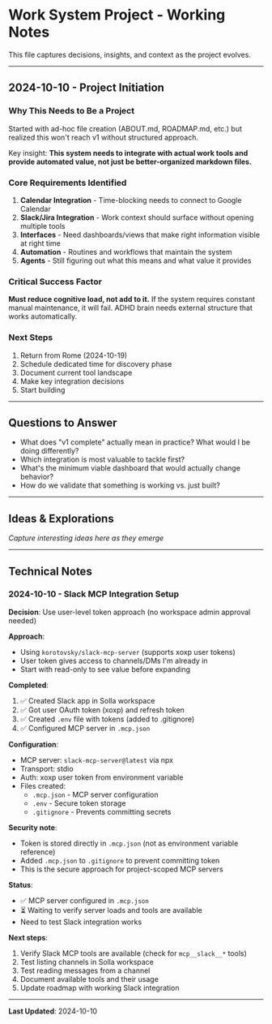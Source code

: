 # Work System Project - Working Notes

This file captures decisions, insights, and context as the project evolves.

---

## 2024-10-10 - Project Initiation

### Why This Needs to Be a Project

Started with ad-hoc file creation (ABOUT.md, ROADMAP.md, etc.) but realized this won't reach v1 without structured approach.

Key insight: **This system needs to integrate with actual work tools and provide automated value, not just be better-organized markdown files.**

### Core Requirements Identified

1. **Calendar Integration** - Time-blocking needs to connect to Google Calendar
2. **Slack/Jira Integration** - Work context should surface without opening multiple tools
3. **Interfaces** - Need dashboards/views that make right information visible at right time
4. **Automation** - Routines and workflows that maintain the system
5. **Agents** - Still figuring out what this means and what value it provides

### Critical Success Factor

**Must reduce cognitive load, not add to it.** If the system requires constant manual maintenance, it will fail. ADHD brain needs external structure that works automatically.

### Next Steps

1. Return from Rome (2024-10-19)
2. Schedule dedicated time for discovery phase
3. Document current tool landscape
4. Make key integration decisions
5. Start building

---

## Questions to Answer

- What does "v1 complete" actually mean in practice? What would I be doing differently?
- Which integration is most valuable to tackle first?
- What's the minimum viable dashboard that would actually change behavior?
- How do we validate that something is working vs. just built?

---

## Ideas & Explorations

_Capture interesting ideas here as they emerge_

---

## Technical Notes

### 2024-10-10 - Slack MCP Integration Setup

**Decision**: Use user-level token approach (no workspace admin approval needed)

**Approach**:
- Using `korotovsky/slack-mcp-server` (supports xoxp user tokens)
- User token gives access to channels/DMs I'm already in
- Start with read-only to see value before expanding

**Completed**:
1. ✅ Created Slack app in Solla workspace
2. ✅ Got user OAuth token (xoxp) and refresh token
3. ✅ Created `.env` file with tokens (added to .gitignore)
4. ✅ Configured MCP server in `.mcp.json`

**Configuration**:
- MCP server: `slack-mcp-server@latest` via npx
- Transport: stdio
- Auth: xoxp user token from environment variable
- Files created:
  - `.mcp.json` - MCP server configuration
  - `.env` - Secure token storage
  - `.gitignore` - Prevents committing secrets

**Security note**:
- Token is stored directly in `.mcp.json` (not as environment variable reference)
- Added `.mcp.json` to `.gitignore` to prevent committing token
- This is the secure approach for project-scoped MCP servers

**Status**:
- ✅ MCP server configured in `.mcp.json`
- ⏳ Waiting to verify server loads and tools are available
- Need to test Slack integration works

**Next steps**:
1. Verify Slack MCP tools are available (check for `mcp__slack__*` tools)
2. Test listing channels in Solla workspace
3. Test reading messages from a channel
4. Document available tools and their usage
5. Update roadmap with working Slack integration

---

**Last Updated**: 2024-10-10
